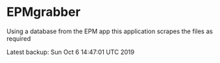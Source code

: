 # EPMgrabber
Using a database from the EPM app this application scrapes the files as required


Latest backup: Sun Oct 6 14:47:01 UTC 2019
